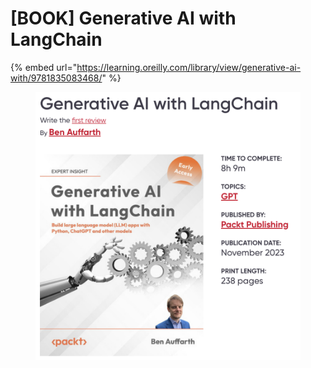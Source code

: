 # \[BOOK] Generative AI with LangChain

{% embed url="https://learning.oreilly.com/library/view/generative-ai-with/9781835083468/" %}

<figure><img src="../../../.gitbook/assets/image (23).png" alt=""><figcaption></figcaption></figure>

